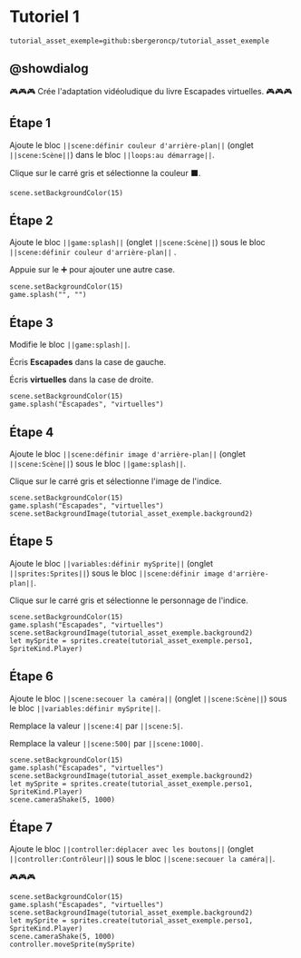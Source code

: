 # Tutoriel 1

```package
tutorial_asset_exemple=github:sbergeroncp/tutorial_asset_exemple
```

## @showdialog

🎮🎮🎮 Crée l'adaptation vidéoludique du livre Escapades virtuelles. 🎮🎮🎮

## Étape 1

Ajoute le bloc ``||scene:définir couleur d'arrière-plan||`` (onglet ``||scene:Scène||``) dans le bloc ``||loops:au démarrage||``.

Clique sur le carré gris et sélectionne la couleur ⬛.

```blocks
scene.setBackgroundColor(15)
```

## Étape 2

Ajoute le bloc ``||game:splash||`` (onglet ``||scene:Scène||``) sous le bloc ``||scene:définir couleur d'arrière-plan||`` .

Appuie sur le ➕ pour ajouter une autre case.

```blocks
scene.setBackgroundColor(15)
game.splash("", "")
```

## Étape 3

Modifie le bloc ``||game:splash||``.

Écris **Escapades** dans la case de gauche.

Écris **virtuelles** dans la case de droite.

```blocks
scene.setBackgroundColor(15)
game.splash("Escapades", "virtuelles")
```

## Étape 4

Ajoute le bloc ``||scene:définir image d'arrière-plan||`` (onglet ``||scene:Scène||``) sous le bloc ``||game:splash||``.

Clique sur le carré gris et sélectionne l'image de l'indice.

```blocks
scene.setBackgroundColor(15)
game.splash("Escapades", "virtuelles")
scene.setBackgroundImage(tutorial_asset_exemple.background2)
```

## Étape 5 

Ajoute le bloc ``||variables:définir mySprite||`` (onglet ``||sprites:Sprites||``) sous le bloc ``||scene:définir image d'arrière-plan||``.

Clique sur le carré gris et sélectionne le personnage de l'indice.


```blocks
scene.setBackgroundColor(15)
game.splash("Escapades", "virtuelles")
scene.setBackgroundImage(tutorial_asset_exemple.background2)
let mySprite = sprites.create(tutorial_asset_exemple.perso1, SpriteKind.Player)
```

## Étape 6 

Ajoute le bloc ``||scene:secouer la caméra||`` (onglet ``||scene:Scène||``) sous le bloc ``||variables:définir mySprite||``.

Remplace la valeur ``||scene:4|`` par ``||scene:5|``.

Remplace la valeur ``||scene:500|`` par ``||scene:1000|``.

```blocks
scene.setBackgroundColor(15)
game.splash("Escapades", "virtuelles")
scene.setBackgroundImage(tutorial_asset_exemple.background2)
let mySprite = sprites.create(tutorial_asset_exemple.perso1, SpriteKind.Player)
scene.cameraShake(5, 1000)
```

## Étape 7 

Ajoute le bloc ``||controller:déplacer avec les boutons||`` (onglet ``||controller:Contrôleur||``) sous le bloc ``||scene:secouer la caméra||``.

🎮🎮🎮

```blocks
scene.setBackgroundColor(15)
game.splash("Escapades", "virtuelles")
scene.setBackgroundImage(tutorial_asset_exemple.background2)
let mySprite = sprites.create(tutorial_asset_exemple.perso1, SpriteKind.Player)
scene.cameraShake(5, 1000)
controller.moveSprite(mySprite)
```

